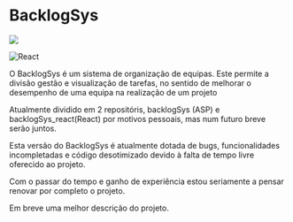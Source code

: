 # BacklogSys

<a title="Crowdin" target="_blank" href="https://crowdin.com"><img src="https://badges.crowdin.net/backlogsys/localized.svg"></a>

![React](https://img.shields.io/badge/react-%2320232a.svg?style=for-the-badge&logo=react&logoColor=%2361DAFB)

O BacklogSys é um sistema de organização de equipas. Este permite a divisão gestão e visualização de tarefas, no sentido de melhorar o desempenho de uma equipa na realização de um projeto

Atualmente dividido em 2 repositóris, backlogSys (ASP) e backlogSys_react(React) por motivos pessoais, mas num futuro breve serão juntos.

Esta versão do BacklogSys é atualmente dotada de bugs, funcionalidades incompletadas e código desotimizado devido à falta de tempo livre oferecido ao projeto.

Com o passar do tempo e ganho de experiência estou seriamente a pensar renovar por completo o projeto.

Em breve uma melhor descrição do projeto.
